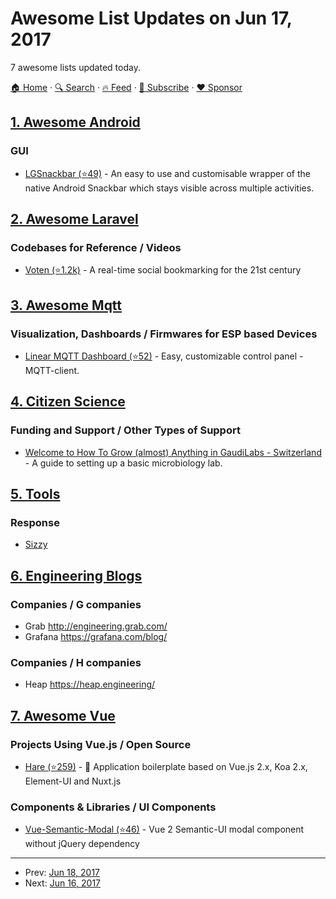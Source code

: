 # Awesome List Updates on Jun 17, 2017

7 awesome lists updated today.

[🏠 Home](/README.md) · [🔍 Search](https://www.trackawesomelist.com/search/) · [🔥 Feed](https://www.trackawesomelist.com/rss.xml) · [📮 Subscribe](https://trackawesomelist.us17.list-manage.com/subscribe?u=d2f0117aa829c83a63ec63c2f&id=36a103854c) · [❤️  Sponsor](https://github.com/sponsors/theowenyoung)



## [1. Awesome Android](/content/JStumpp/awesome-android/README.md)

### GUI

*   [LGSnackbar (⭐49)](https://github.com/loregr/LGSnackbar) - An easy to use and customisable wrapper of the native Android Snackbar which stays visible across multiple activities.

## [2. Awesome Laravel](/content/chiraggude/awesome-laravel/README.md)

### Codebases for Reference / Videos

*   [Voten (⭐1.2k)](https://github.com/voten-co/voten) - A real-time social bookmarking for the 21st century

## [3. Awesome Mqtt](/content/hobbyquaker/awesome-mqtt/README.md)

### Visualization, Dashboards / Firmwares for ESP based Devices

*   [Linear MQTT Dashboard (⭐52)](https://github.com/ravendmaster/linear-mqtt-dashboard) - Easy, customizable control panel - MQTT-client.

## [4. Citizen Science](/content/dylanrees/citizen-science/README.md)

### Funding and Support / Other Types of Support

*   [Welcome to How To Grow (almost) Anything in GaudiLabs - Switzerland](http://bio.academany.org/2015/labs/luzern/final_project.html) - A guide to setting up a basic microbiology lab.

## [5. Tools](/content/lvwzhen/tools/README.md)

### Response

*   [Sizzy](http://sizzy.co)

## [6. Engineering Blogs](/content/kilimchoi/engineering-blogs/README.md)

### Companies / G companies

*   Grab <http://engineering.grab.com/>
*   Grafana <https://grafana.com/blog/>

### Companies / H companies

*   Heap <https://heap.engineering/>

## [7. Awesome Vue](/content/vuejs/awesome-vue/README.md)

### Projects Using Vue.js / Open Source

*   [Hare (⭐259)](https://github.com/clarkdo/hare) - 🐇 Application boilerplate based on Vue.js 2.x, Koa 2.x, Element-UI and Nuxt.js

### Components & Libraries / UI Components

*   [Vue-Semantic-Modal (⭐46)](https://github.com/David-Desmaisons/Vue-Semantic-Modal) - Vue 2 Semantic-UI modal component without jQuery dependency

---

- Prev: [Jun 18, 2017](/content/2017/06/18/README.md)
- Next: [Jun 16, 2017](/content/2017/06/16/README.md)